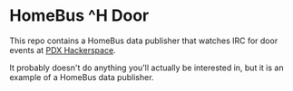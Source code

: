 # HomeBus ^H Door

This repo contains a HomeBus data publisher that watches IRC for door events at [PDX Hackerspace](https://pdxhackerspace.org/).

It probably doesn't do anything you'll actually be interested in, but it is an example of a HomeBus data publisher.
